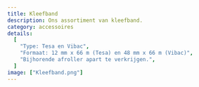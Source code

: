 ```yaml
---
title: Kleefband
description: Ons assortiment van kleefband.
category: accessoires
details:
  [
    "Type: Tesa en Vibac",
    "Formaat: 12 mm x 66 m (Tesa) en 48 mm x 66 m (Vibac)",
    "Bijhorende afroller apart te verkrijgen.",
  ]
image: ["Kleefband.png"]
---
```

